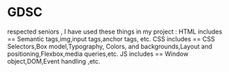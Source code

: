 # GDSC
respected seniors , I have used these things in my project :
HTML includes == Semantic tags,img,input tags,anchor tags, etc.
CSS includes == CSS Selectors,Box model,Typography, Colors, and backgrounds,Layout and positioning,Flexbox,media queries,etc.
JS includes == Window object,DOM,Event handling ,etc.




  
      
